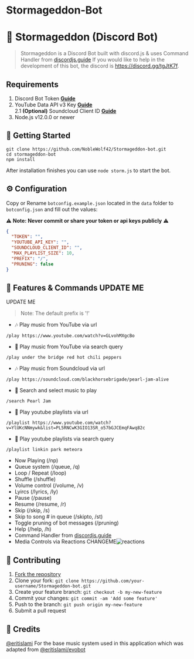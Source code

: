 # Stormageddon-Bot

# 🐺 Stormageddon (Discord Bot)
> Stormageddon is a Discord Bot built with discord.js & uses Command Handler from [discordjs.guide](https://discordjs.guide)
> If you would like to help in the development of this bot, the discord is https://discord.gg/tgJtK7f.

## Requirements

1. Discord Bot Token **[Guide](https://discordjs.guide/preparations/setting-up-a-bot-application.html#creating-your-bot)**
2. YouTube Data API v3 Key **[Guide](https://developers.google.com/youtube/v3/getting-started)**  
2.1 **(Optional)** Soundcloud Client ID **[Guide](https://github.com/zackradisic/node-soundcloud-downloader#client-id)**
3. Node.js v12.0.0 or newer

## 🚀 Getting Started

```
git clone https://github.com/NobleWolf42/Stormageddon-bot.git
cd stormageddon-bot
npm install
```
After installation finishes you can use `node storm.js` to start the bot.

## ⚙️ Configuration

Copy or Rename `botconfig.example.json` located in the `data` folder to `botconfig.json` and fill out the values:

⚠️ **Note: Never commit or share your token or api keys publicly** ⚠️

```json
{
  "TOKEN": "",
  "YOUTUBE_API_KEY": "",
  "SOUNDCLOUD_CLIENT_ID": "",
  "MAX_PLAYLIST_SIZE": 10,
  "PREFIX": "/",
  "PRUNING": false
}
```

## 📝 Features & Commands    UPDATE ME

UPDATE ME

> Note: The default prefix is '!'

* 🎶 Play music from YouTube via url

`/play https://www.youtube.com/watch?v=GLvohMXgcBo`

* 🔎 Play music from YouTube via search query

`/play under the bridge red hot chili peppers`

* 🎶 Play music from Soundcloud via url

`/play https://soundcloud.com/blackhorsebrigade/pearl-jam-alive`

* 🔎 Search and select music to play

`/search Pearl Jam`

* 📃 Play youtube playlists via url

`/playlist https://www.youtube.com/watch?v=YlUKcNNmywk&list=PL5RNCwK3GIO13SR_o57bGJCEmqFAwq82c`

* 🔎 Play youtube playlists via search query

`/playlist linkin park meteora`
* Now Playing (/np)
* Queue system (/queue, /q)
* Loop / Repeat (/loop)
* Shuffle (/shuffle)
* Volume control (/volume, /v)
* Lyircs (/lyrics, /ly)
* Pause (/pause)
* Resume (/resume, /r)
* Skip (/skip, /s)
* Skip to song # in queue (/skipto, /st)
* Toggle pruning of bot messages (/pruning)
* Help (/help, /h)
* Command Handler from [discordjs.guide](https://discordjs.guide/)
* Media Controls via Reactions
CHANGEME![reactions](https://i.imgur.com/j7CevsH.png)

## 🤝 Contributing

1. [Fork the repository](https://github.com/NobleWolf42/Stormageddon-bot/fork)
2. Clone your fork: `git clone https://github.com/your-username/Stormageddon-bot.git`
3. Create your feature branch: `git checkout -b my-new-feature`
4. Commit your changes: `git commit -am 'Add some feature'`
5. Push to the branch: `git push origin my-new-feature`
6. Submit a pull request

## 📝 Credits

[@eritislami](https://github.com/eritislami) For the base music system used in this application which was adapted from [@eritislami/evobot](https://github.com/eritislami/evobot)